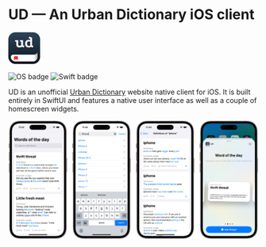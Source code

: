 # UD — An Urban Dictionary iOS client
![App icon][appicon]

![OS badge] ![Swift badge]  

UD is an unofficial [Urban Dictionary](https://www.urbandictionary.com/) website native client for iOS. It is built entirely in SwiftUI and features a native user interface as well as a couple of homescreen widgets.

![App screenshots][screenshots]

[screenshots]: ./Media/screenshots.png
[appicon]: ./Media/app-icon.png
[OS badge]: https://img.shields.io/badge/iOS-16.0+-green
[Swift badge]: https://img.shields.io/badge/Swift-5.9-orange